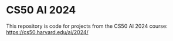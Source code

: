 # CS50 AI 2024

This repository is code for projects from the CS50 AI 2024 course: https://cs50.harvard.edu/ai/2024/